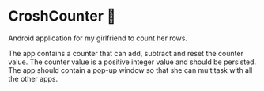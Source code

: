 # CroshCounter 🧶

Android application for my girlfriend to count her rows.

The app contains a counter that can add, subtract and reset the counter value. The counter value is a positive integer value and should be persisted.
The app should contain a pop-up window so that she can multitask with all the other apps.

